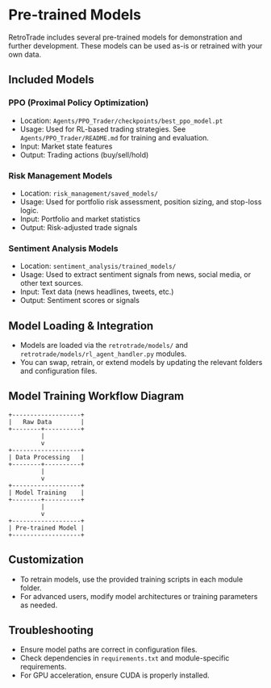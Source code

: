 # Pre-trained Models

RetroTrade includes several pre-trained models for demonstration and further development. These models can be used as-is or retrained with your own data.

## Included Models

### PPO (Proximal Policy Optimization)
- Location: `Agents/PPO_Trader/checkpoints/best_ppo_model.pt`
- Usage: Used for RL-based trading strategies. See `Agents/PPO_Trader/README.md` for training and evaluation.
- Input: Market state features
- Output: Trading actions (buy/sell/hold)

### Risk Management Models
- Location: `risk_management/saved_models/`
- Usage: Used for portfolio risk assessment, position sizing, and stop-loss logic.
- Input: Portfolio and market statistics
- Output: Risk-adjusted trade signals

### Sentiment Analysis Models
- Location: `sentiment_analysis/trained_models/`
- Usage: Used to extract sentiment signals from news, social media, or other text sources.
- Input: Text data (news headlines, tweets, etc.)
- Output: Sentiment scores or signals

## Model Loading & Integration
- Models are loaded via the `retrotrade/models/` and `retrotrade/models/rl_agent_handler.py` modules.
- You can swap, retrain, or extend models by updating the relevant folders and configuration files.

## Model Training Workflow Diagram

```
+-------------------+
|   Raw Data        |
+--------+----------+
         |
         v
+-------------------+
| Data Processing   |
+--------+----------+
         |
         v
+-------------------+
| Model Training    |
+--------+----------+
         |
         v
+-------------------+
| Pre-trained Model |
+-------------------+
```

## Customization
- To retrain models, use the provided training scripts in each module folder.
- For advanced users, modify model architectures or training parameters as needed.

## Troubleshooting
- Ensure model paths are correct in configuration files.
- Check dependencies in `requirements.txt` and module-specific requirements.
- For GPU acceleration, ensure CUDA is properly installed.
